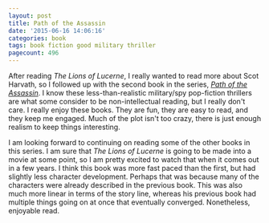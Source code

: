 ```yaml
---
layout: post
title: Path of the Assassin
date: '2015-06-16 14:06:16'
categories: book
tags: book fiction good military thriller
pagecount: 496
---
```


After reading *The Lions of Lucerne*, I really wanted to
read more about Scot Harvath, so I followed up with the second
book in the series, [*Path of the Assassin*][path-amazon]. I
know these less-than-realistic military/spy pop-fiction thrillers
are what some consider to be non-intellectual reading, but I
really don't care. I really enjoy these books. They are fun,
they are easy to read, and they keep me engaged. Much of the
plot isn't too crazy, there is just enough realism to keep
things interesting.

I am looking forward to continuing on reading some of the
other books in this series. I am sure that *The Lions of Lucerne*
is going to be made into a movie at some point, so I am pretty
excited to watch that when it comes out in a few years. I think
this book was more fast paced than the first, but had slightly
less character development. Perhaps that was because many of the
characters were already described in the previous book. This was
also much more linear in terms of the story line, whereas his
previous book had multiple things going on at once that eventually
converged. Nonetheless, enjoyable read.


[path-amazon]:      http://smile.amazon.com/dp/B000FC0SP0
